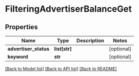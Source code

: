 # FilteringAdvertiserBalanceGet

## Properties
Name | Type | Description | Notes
------------ | ------------- | ------------- | -------------
**advertiser_status** | **list[str]** |  | [optional] 
**keyword** | **str** |  | [optional] 

[[Back to Model list]](../README.md#documentation-for-models) [[Back to API list]](../README.md#documentation-for-api-endpoints) [[Back to README]](../README.md)

